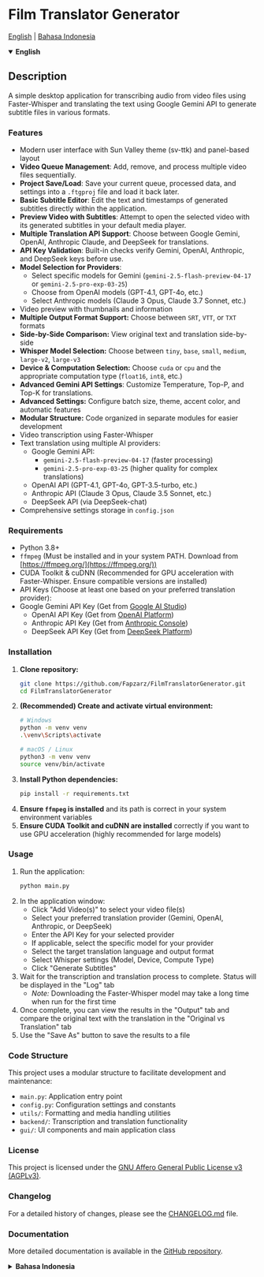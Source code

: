 # Film Translator Generator

[English](#english) | [Bahasa Indonesia](#bahasa-indonesia)

<a name="english"></a>
<details open>
<summary><strong>English</strong></summary>

## Description

A simple desktop application for transcribing audio from video files using Faster-Whisper and translating the text using Google Gemini API to generate subtitle files in various formats.

### Features

*   Modern user interface with Sun Valley theme (sv-ttk) and panel-based layout
*   **Video Queue Management**: Add, remove, and process multiple video files sequentially.
*   **Project Save/Load**: Save your current queue, processed data, and settings into a `.ftgproj` file and load it back later.
*   **Basic Subtitle Editor**: Edit the text and timestamps of generated subtitles directly within the application.
*   **Preview Video with Subtitles**: Attempt to open the selected video with its generated subtitles in your default media player.
*   **Multiple Translation API Support**: Choose between Google Gemini, OpenAI, Anthropic Claude, and DeepSeek for translations.
*   **API Key Validation**: Built-in checks verify Gemini, OpenAI, Anthropic, and DeepSeek keys before use.
*   **Model Selection for Providers**: 
    *   Select specific models for Gemini (`gemini-2.5-flash-preview-04-17` or `gemini-2.5-pro-exp-03-25`)
    *   Choose from OpenAI models (GPT-4.1, GPT-4o, etc.) 
    *   Select Anthropic models (Claude 3 Opus, Claude 3.7 Sonnet, etc.)
*   Video preview with thumbnails and information
*   **Multiple Output Format Support:** Choose between `SRT`, `VTT`, or `TXT` formats
*   **Side-by-Side Comparison:** View original text and translation side-by-side
*   **Whisper Model Selection:** Choose between `tiny`, `base`, `small`, `medium`, `large-v2`, `large-v3`
*   **Device & Computation Selection:** Choose `cuda` or `cpu` and the appropriate computation type (`float16`, `int8`, etc.)
*   **Advanced Gemini API Settings**: Customize Temperature, Top-P, and Top-K for translations.
*   **Advanced Settings:** Configure batch size, theme, accent color, and automatic features
*   **Modular Structure:** Code organized in separate modules for easier development
*   Video transcription using Faster-Whisper
*   Text translation using multiple AI providers:
    * Google Gemini API:
      * `gemini-2.5-flash-preview-04-17` (faster processing)
      * `gemini-2.5-pro-exp-03-25` (higher quality for complex translations)
    * OpenAI API (GPT-4.1, GPT-4o, GPT-3.5-turbo, etc.)
    * Anthropic API (Claude 3 Opus, Claude 3.5 Sonnet, etc.)
    * DeepSeek API (via DeepSeek-chat)
*   Comprehensive settings storage in `config.json`

### Requirements

*   Python 3.8+
*   `ffmpeg` (Must be installed and in your system PATH. Download from [https://ffmpeg.org/](https://ffmpeg.org/))
*   CUDA Toolkit & cuDNN (Recommended for GPU acceleration with Faster-Whisper. Ensure compatible versions are installed)
*   API Keys (Choose at least one based on your preferred translation provider):
*   Google Gemini API Key (Get from [Google AI Studio](https://aistudio.google.com/app/apikey))
    *   OpenAI API Key (Get from [OpenAI Platform](https://platform.openai.com/api-keys))
    *   Anthropic API Key (Get from [Anthropic Console](https://console.anthropic.com/))
    *   DeepSeek API Key (Get from [DeepSeek Platform](https://platform.deepseek.com/))

### Installation

1.  **Clone repository:**
    ```bash
    git clone https://github.com/Fapzarz/FilmTranslatorGenerator.git
    cd FilmTranslatorGenerator
    ```
2.  **(Recommended) Create and activate virtual environment:**
    ```bash
    # Windows
    python -m venv venv
    .\venv\Scripts\activate
    ```
    ```bash
    # macOS / Linux
    python3 -m venv venv
    source venv/bin/activate
    ```
3.  **Install Python dependencies:**
    ```bash
    pip install -r requirements.txt
    ```
4.  **Ensure `ffmpeg` is installed** and its path is correct in your system environment variables
5.  **Ensure CUDA Toolkit and cuDNN are installed** correctly if you want to use GPU acceleration (highly recommended for large models)

### Usage

1.  Run the application:
    ```bash
    python main.py
    ```
2.  In the application window:
    *   Click "Add Video(s)" to select your video file(s)
    *   Select your preferred translation provider (Gemini, OpenAI, Anthropic, or DeepSeek)
    *   Enter the API Key for your selected provider
    *   If applicable, select the specific model for your provider
    *   Select the target translation language and output format
    *   Select Whisper settings (Model, Device, Compute Type)
    *   Click "Generate Subtitles"
3.  Wait for the transcription and translation process to complete. Status will be displayed in the "Log" tab
    *   *Note:* Downloading the Faster-Whisper model may take a long time when run for the first time
4.  Once complete, you can view the results in the "Output" tab and compare the original text with the translation in the "Original vs Translation" tab
5.  Use the "Save As" button to save the results to a file

### Code Structure

This project uses a modular structure to facilitate development and maintenance:

*   `main.py`: Application entry point
*   `config.py`: Configuration settings and constants
*   `utils/`: Formatting and media handling utilities
*   `backend/`: Transcription and translation functionality
*   `gui/`: UI components and main application class

### License

This project is licensed under the [GNU Affero General Public License v3 (AGPLv3)](LICENSE).

### Changelog

For a detailed history of changes, please see the [CHANGELOG.md](CHANGELOG.md) file.

### Documentation

More detailed documentation is available in the [GitHub repository](https://github.com/Fapzarz/FilmTranslatorGenerator).

</details>

<a name="bahasa-indonesia"></a>
<details>
<summary><strong>Bahasa Indonesia</strong></summary>

## Deskripsi

Aplikasi desktop sederhana untuk mentranskripsi audio dari file video menggunakan Faster-Whisper dan menerjemahkan teksnya menggunakan Google Gemini API untuk menghasilkan file subtitle dalam berbagai format.

### Fitur

*   Antarmuka pengguna modern dengan tema Sun Valley (sv-ttk) dan tata letak berbasis panel
*   **Manajemen Antrean Video**: Tambah, hapus, dan proses beberapa file video secara berurutan.
*   **Simpan/Muat Proyek**: Simpan antrean saat ini, data yang telah diproses, dan pengaturan ke dalam file `.ftgproj` dan muat kembali nanti.
*   **Editor Subtitle Dasar**: Edit teks dan stempel waktu dari subtitle yang dihasilkan langsung di dalam aplikasi.
*   **Pratinjau Video dengan Subtitle**: Coba buka video yang dipilih beserta subtitle yang dihasilkan di pemutar media default Anda.
*   **Dukungan Berbagai API Terjemahan**: Pilih antara Google Gemini, OpenAI, Anthropic Claude, dan DeepSeek untuk terjemahan.
*   **Pemilihan Model untuk Provider**: 
    *   Pilih model spesifik untuk Gemini (`gemini-2.5-flash-preview-04-17` atau `gemini-2.5-pro-exp-03-25`)
    *   Pilih dari model OpenAI (GPT-4.1, GPT-4o, dll.)
    *   Pilih model Anthropic (Claude 3 Opus, Claude 3.5 Sonnet, dll.)
*   Pratinjau video dengan thumbnail dan informasi
*   **Multiple Output Format Support:** Pilih antara format `SRT`, `VTT`, atau `TXT`
*   **Perbandingan Side-by-Side:** Lihat teks asli dan terjemahan secara berdampingan
*   **Pilihan Model Whisper:** Pilih antara `tiny`, `base`, `small`, `medium`, `large-v2`, `large-v3`
*   **Pilihan Perangkat & Komputasi:** Pilih `cuda` atau `cpu` dan tipe komputasi yang sesuai (`float16`, `int8`, dll.)
*   **Pengaturan Lanjutan Gemini API**: Kustomisasi Temperature, Top-P, dan Top-K untuk terjemahan.
*   **Pengaturan Lanjutan:** Atur ukuran batch, tema, warna aksen, dan fitur otomatis
*   **Modular Structure:** Kode diatur dalam modul terpisah untuk memudahkan pengembangan
*   Transkripsi video menggunakan Faster-Whisper
*   Terjemahan teks menggunakan berbagai provider AI:
    * Google Gemini API:
      * `gemini-2.5-flash-preview-04-17` (pemrosesan lebih cepat)
      * `gemini-2.5-pro-exp-03-25` (kualitas lebih tinggi untuk terjemahan kompleks)
    * OpenAI API (GPT-4.1, GPT-4o, GPT-3.5-turbo, dll.)
    * Anthropic API (Claude 3 Opus, Claude 3.5 Sonnet, dll.) 
    * DeepSeek API (melalui DeepSeek-chat)
*   Penyimpanan pengaturan yang komprehensif di `config.json`

### Persyaratan

*   Python 3.8+
*   `ffmpeg` (Harus terinstal dan ada di PATH sistem Anda. Unduh dari [https://ffmpeg.org/](https://ffmpeg.org/))
*   CUDA Toolkit & cuDNN (Direkomendasikan untuk akselerasi GPU dengan Faster-Whisper. Pastikan versi kompatibel terinstal)
*   API Keys (Pilih setidaknya satu berdasarkan provider terjemahan yang Anda inginkan):
*   Google Gemini API Key (Dapatkan dari [Google AI Studio](https://aistudio.google.com/app/apikey))
    *   OpenAI API Key (Dapatkan dari [OpenAI Platform](https://platform.openai.com/api-keys))
    *   Anthropic API Key (Dapatkan dari [Anthropic Console](https://console.anthropic.com/))
    *   DeepSeek API Key (Dapatkan dari [DeepSeek Platform](https://platform.deepseek.com/))

### Instalasi

1.  **Clone repository:**
    ```bash
    git clone https://github.com/Fapzarz/FilmTranslatorGenerator.git
    cd FilmTranslatorGenerator
    ```
2.  **(Direkomendasikan) Buat dan aktifkan virtual environment:**
    ```bash
    # Windows
    python -m venv venv
    .\venv\Scripts\activate
    ```
    ```bash
    # macOS / Linux
    python3 -m venv venv
    source venv/bin/activate
    ```
3.  **Instal dependensi Python:**
    ```bash
    pip install -r requirements.txt
    ```
4.  **Pastikan `ffmpeg` terinstal** dan path-nya sudah benar di environment variable sistem Anda
5.  **Pastikan CUDA Toolkit dan cuDNN terinstal** dengan benar jika Anda ingin menggunakan akselerasi GPU (sangat direkomendasikan untuk model besar)

### Penggunaan

1.  Jalankan aplikasi:
    ```bash
    python main.py
    ```
2.  Di jendela aplikasi:
    *   Klik "Add Video(s)" untuk menambahkan file video ke antrean
    *   Pilih provider terjemahan yang Anda inginkan (Gemini, OpenAI, Anthropic, atau DeepSeek)
    *   Masukkan API Key untuk provider yang Anda pilih
    *   Jika diperlukan, pilih model spesifik untuk provider Anda
    *   Pilih bahasa target terjemahan dan format output
    *   Pilih pengaturan Whisper (Model, Device, Compute Type)
    *   Klik "Generate Subtitles"
3.  Tunggu proses transkripsi dan terjemahan selesai. Status akan ditampilkan di tab "Log"
    *   *Catatan:* Pengunduhan model Faster-Whisper mungkin memakan waktu lama saat pertama kali dijalankan
4.  Setelah selesai, Anda dapat melihat hasil di tab "Output" dan membandingkan teks asli dengan terjemahan di tab "Original vs Translation"
5.  Gunakan tombol "Save As" untuk menyimpan hasil ke file

### Struktur Kode

Proyek ini menggunakan struktur modular untuk memudahkan pengembangan dan pemeliharaan:

*   `main.py`: Entry point aplikasi
*   `config.py`: Pengaturan konfigurasi dan konstanta
*   `utils/`: Utilitas pemformatan dan penanganan media
*   `backend/`: Fungsionalitas transkripsi dan terjemahan
*   `gui/`: UI components and main application class

### Lisensi

Proyek ini dilisensikan di bawah [GNU Affero General Public License v3 (AGPLv3)](LICENSE).

### Changelog

Untuk riwayat perubahan yang detail, silakan lihat file [CHANGELOG.md](CHANGELOG.md).

### Dokumentasi

Dokumentasi lebih lengkap tersedia di [GitHub repository](https://github.com/Fapzarz/FilmTranslatorGenerator).

</details>
